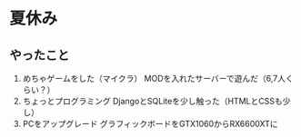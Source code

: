 # 夏休み
## やったこと
1. めちゃゲームをした（マイクラ）
  MODを入れたサーバーで遊んだ（6,7人くらい？）
2. ちょっとプログラミング
   DjangoとSQLiteを少し触った（HTMLとCSSも少し）
3. PCをアップグレード
   グラフィックボードをGTX1060からRX6600XTに 
